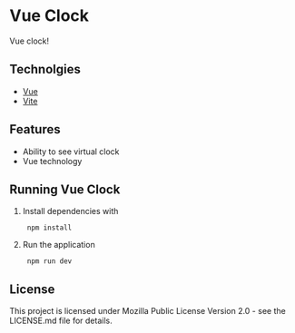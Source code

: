 # Vue Clock

<!-- <div style="text-align: center;">

![Bongo Cat](./client/assets/bongocatkeyboard.png "Keebuilds Logo")

</div> -->

Vue clock!


## Technolgies

* [Vue](https://vuejs.org)
* [Vite](https://vitejs.dev)

## Features

- Ability to see virtual clock
- Vue technology


## Running Vue Clock

1. Install dependencies with 
             
        npm install
                

2. Run the application

        npm run dev



## License

This project is licensed under Mozilla Public License Version 2.0 - see the LICENSE.md file for details.
